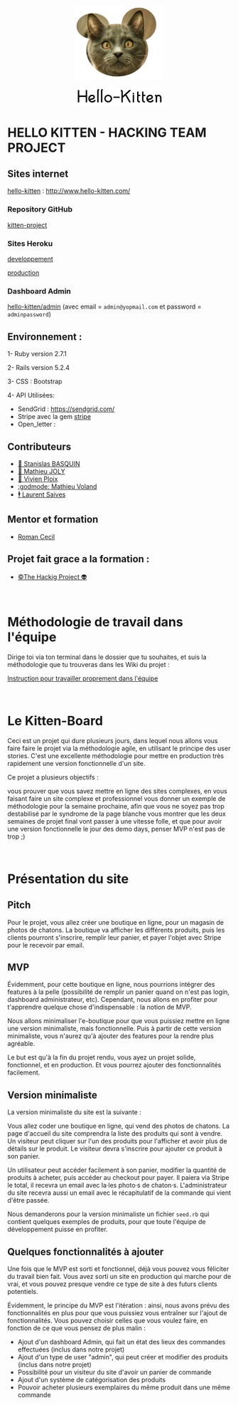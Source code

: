 <p align="center">   <img src="app/assets/images/catlogo.png?raw=true" width="200"> </p> <p align="center">   <img src="app/assets/images/hello-kitten.png?raw=true" width="200"> </p>

# HELLO KITTEN - HACKING TEAM PROJECT

## Sites internet
[hello-kitten](http://www.hello-kitten.com/) : http://www.hello-kitten.com/

### Repository GitHub
[kitten-project](https://github.com/the-hacking-team/kitten-project)

### Sites Heroku
[developpement](https://develop-hello-kitten.herokuapp.com)

[production](https://hello-kitten.herokuapp.com)

### Dashboard Admin

[hello-kitten/admin](http://www.hello-kitten.com) (avec email =  `admin@yopmail.com` et password = `adminpassword`)

## Environnement :

1- Ruby version 2.7.1

2- Rails version 5.2.4

3- CSS : Bootstrap

4- API Utilisées:

* SendGrid : https://sendgrid.com/
* Stripe avec la gem [stripe](https://github.com/stripe/stripe-ruby) 
* Open_letter :  

## Contributeurs

- [:bell: Stanislas BASQUIN](https://github.com/StanislasBASQUIN)
- [:mega: Mathieu JOLY](https://github.com/mathieu-superpose)
- [:santa: Vivien Ploix](https://github.com/Vivien-Ploix)
- [:godmode: Mathieu Voland](https://github.com/mvoland)
- [:business_suit_levitating: Laurent Saives](https://github.com/Laurent-Gi)

## Mentor et formation
- [Roman Cecil](https://github.com/Roman-Cecile)

## Projet fait grace a la formation :
- [©The Hackig Project 👽](https://www.thehackingproject.org/)

<br>

# Méthodologie de travail dans l'équipe
Dirige toi via ton terminal dans le dossier que tu souhaites, et suis la méthodologie que tu trouveras dans les Wiki du projet :

[Instruction pour travailler proprement dans l'équipe](https://github.com/the-hacking-team/kitten-project/wiki/Workflow-GitHub)

<br>

# Le Kitten-Board
Ceci est un projet qui dure plusieurs jours, dans lequel nous allons vous faire faire le projet via la méthodologie agile, en utilisant le principe des user stories. C'est une excellente méthodologie pour mettre en production très rapidement une version fonctionnelle d'un site.

Ce projet a plusieurs objectifs :

vous prouver que vous savez mettre en ligne des sites complexes, en vous faisant faire un site complexe et professionnel
vous donner un exemple de méthodologie pour la semaine prochaine, afin que vous ne soyez pas trop destabilisé par le syndrome de la page blanche
vous montrer que les deux semaines de projet final vont passer à une vitesse folle, et que pour avoir une version fonctionnelle le jour des demo days, penser MVP n'est pas de trop ;)

<br>

# Présentation du site
## Pitch
Pour le projet, vous allez créer une boutique en ligne, pour un magasin de photos de chatons. La boutique va afficher les différents produits, puis les clients pourront s'inscrire, remplir leur panier, et payer l'objet avec Stripe pour le recevoir par email.

## MVP
Évidemment, pour cette boutique en ligne, nous pourrions intégrer des features à la pelle (possibilité de remplir un panier quand on n'est pas login, dashboard administrateur, etc). Cependant, nous allons en profiter pour t'apprendre quelque chose d'indispensable : la notion de MVP.

Nous allons minimaliser l'e-boutique pour que vous puissiez mettre en ligne une version minimaliste, mais fonctionnelle. Puis à partir de cette version minimaliste, vous n'aurez qu'à ajouter des features pour la rendre plus agréable.

Le but est qu'à la fin du projet rendu, vous ayez un projet solide, fonctionnel, et en production. Et vous pourrez ajouter des fonctionnalités facilement.

## Version minimaliste
La version minimaliste du site est la suivante :

Vous allez coder une boutique en ligne, qui vend des photos de chatons. La page d'accueil du site comprendra la liste des produits qui sont à vendre. Un visiteur peut cliquer sur l'un des produits pour l'afficher et avoir plus de détails sur le produit. Le visiteur devra s'inscrire pour ajouter ce produit à son panier.

Un utilisateur peut accéder facilement à son panier, modifier la quantité de produits à acheter, puis accéder au checkout pour payer. Il paiera via Stripe le total, il recevra un email avec la·les photo·s de chaton·s. L'administrateur du site recevra aussi un email avec le récapitulatif de la commande qui vient d'être passée.

Nous demanderons pour la version minimaliste un fichier `seed.rb` qui contient quelques exemples de produits, pour que toute l'équipe de développement puisse en profiter.

## Quelques fonctionnalités à ajouter
Une fois que le MVP est sorti et fonctionnel, déjà vous pouvez vous féliciter du travail bien fait. Vous avez sorti un site en production qui marche pour de vrai, et vous pouvez presque vendre ce type de site à des futurs clients potentiels.

Évidemment, le principe du MVP est l'itération : ainsi, nous avons prévu des fonctionnalités en plus pour que vous puissiez vous entraîner sur l'ajout de fonctionnalités. Vous pouvez choisir celles que vous voulez faire, en fonction de ce que vous pensez de plus malin :

- Ajout d'un dashboard Admin, qui fait un état des lieux des commandes effectuées (inclus dans notre projet)
- Ajout d'un type de user "admin", qui peut créer et modifier des produits (inclus dans notre projet)
- Possibilité pour un visiteur du site d'avoir un panier de commande
- Ajout d'un système de catégorisation des produits
- Pouvoir acheter plusieurs exemplaires du même produit dans une même commande